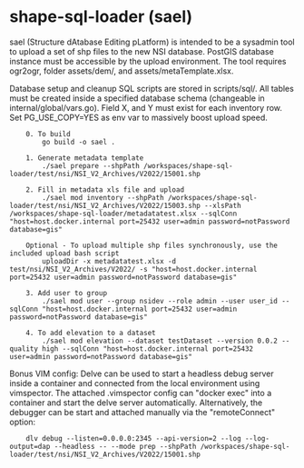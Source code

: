 # shape-sql-loader (sael)

sael (Structure dAtabase Editing pLatform) is intended to be a sysadmin tool to upload a set of shp files
to the new NSI database. PostGIS database instance must be accessible by the
upload environment. The tool requires ogr2ogr, folder assets/dem/,
and assets/metaTemplate.xlsx.

Database setup and cleanup SQL scripts are stored in scripts/sql/. All tables
must be created inside a specified database schema (changeable in
internal/global/vars.go). Field X, and Y must exist for each inventory row.
Set PG_USE_COPY=YES as env var to massively boost upload speed.

```golang
    0. To build
        go build -o sael .

    1. Generate metadata template
        ./sael prepare --shpPath /workspaces/shape-sql-loader/test/nsi/NSI_V2_Archives/V2022/15001.shp

    2. Fill in metadata xls file and upload
        ./sael mod inventory --shpPath /workspaces/shape-sql-loader/test/nsi/NSI_V2_Archives/V2022/15003.shp --xlsPath /workspaces/shape-sql-loader/metadatatest.xlsx --sqlConn "host=host.docker.internal port=25432 user=admin password=notPassword database=gis"

    Optional - To upload multiple shp files synchronously, use the included upload bash script
        uploadDir -x metadatatest.xlsx -d test/nsi/NSI_V2_Archives/V2022/ -s "host=host.docker.internal port=25432 user=admin password=notPassword database=gis"

    3. Add user to group
        ./sael mod user --group nsidev --role admin --user user_id --sqlConn "host=host.docker.internal port=25432 user=admin password=notPassword database=gis"

    4. To add elevation to a dataset
        ./sael mod elevation --dataset testDataset --version 0.0.2 --quality high --sqlConn "host=host.docker.internal port=25432 user=admin password=notPassword database=gis"
```

Bonus VIM config: Delve can be used to start a headless debug server inside a
container and connected from the local environment using vimspector. The
attached .vimspector config can "docker exec" into a container and start the
delve server automatically. Alternatively, the debugger can be start and
attached manually via the "remoteConnect" option:

```
    dlv debug --listen=0.0.0.0:2345 --api-version=2 --log --log-output=dap --headless -- --mode prep --shpPath /workspaces/shape-sql-loader/test/nsi/NSI_V2_Archives/V2022/15001.shp
```
